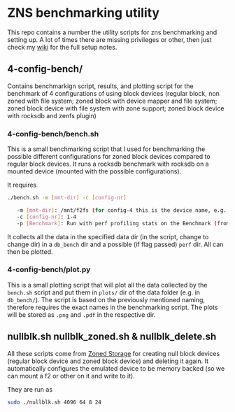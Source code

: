 # ZNS benchmarking utility

This repo contains a number the utility scripts for zns benchmarking and setting up.
A lot of times there are missing privileges or other, then just check my [wiki](https://github.com/nicktehrany/notes/wiki/ZNS#recap-storage-protocols) for the full setup notes.

## 4-config-bench/

Contains benchmarkign script, results, and plotting script for the benchmark of 4 configurations of using block devices (regular block, non zoned with file system; zoned block with device mapper and file system; zoned block device with file system with zone support; zoned block device with rocksdb and zenfs plugin)

### 4-config-bench/bench.sh

This is a small benchmarking script that I used for benchmarking the possible different configurations for zoned block devices compared to regular block devices. It runs a rocksdb benchmark with rocksdb on a mounted device (mounted with the possible configurations).

It requires

```bash
./bench.sh -m [mnt-dir] -c [config-nr]

   -m [mnt-dir]: /mnt/f2fs (for config-4 this is the device name, e.g. nullb0)
   -c [config-nr]: 1-4 
   -p [Benchmark]: Run with perf profiling stats on the Benchmark (from db_bench and just one benchmark!)
```

It collects all the data in the specified data dir (in the script, change to change dir) in a `db_bench` dir and a possible (if flag passed) `perf` dir. All can then be plotted.

### 4-config-bench/plot.py

This is a small plotting script that will plot all the data collected by the `bench.sh` script and put them in `plots/` dir of the data folder (e.g. in `db_bench/`). The script is based on the previously mentioned naming, therefore requires the exact names in the benchmarking script. The plots will be stored as `.png` and `.pdf` in the respective dir.

## nullblk.sh nullblk_zoned.sh & nullblk_delete.sh

All these scripts come from [Zoned Storage](https://zonedstorage.io/getting-started/nullblk/?#creating-a-null_blk-zoned-block-device-more-advanced-cases-configfs) for creating null block devices (regular block device and zoned block device) and deleting it again. It automatically configures the emulated device to be memory backed (so we can mount a f2 or other on it and write to it).

They are run as

```bash
sudo ./nullblk.sh 4096 64 8 24
```
